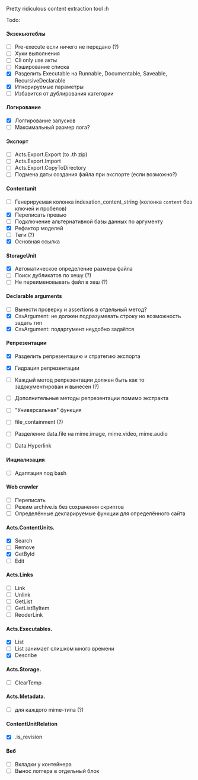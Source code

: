 Pretty ridiculous content extraction tool :h

Todo:

#### Экзекьютеблы

- [ ] Pre-execute если ничего не передано (?)
- [ ] Хуки выполнения
- [ ] Cli only use акты
- [ ] Кэширование списка
- [x] Разделить Executable на Runnable, Documentable, Saveable, RecursiveDeclarable
- [x] Игнорируемые параметры
- [ ] Избавится от дублирования категории

#### Логирование

- [x] Логгирование запусков
- [ ] Максимальный размер лога?

#### Экспорт

- [ ] Acts.Export.Export (to .th zip)
- [ ] Acts.Export.Import
- [ ] Acts.Export.CopyToDirectory
- [ ] Подмена даты создания файла при экспорте (если возможно?)

#### Contentunit

- [ ] Генерируемая колонка indexation_content_string (колонка `content` без ключей и пробелов)
- [x] Переписать превью
- [ ] Подключение альтернативной базы данных по аргументу
- [x] Рефактор моделей
- [ ] Теги (?)
- [x] Основная ссылка

#### StorageUnit

- [x] Автоматическое определение размера файла
- [ ] Поиск дубликатов по хешу (?)
- [ ] Не переименовывать файл в хеш (?)

#### Declarable arguments

- [ ] Вынести проверку и assertions в отдельный метод?
- [x] CsvArgument: не должен подразумевать строку но возможность задать тип
- [x] CsvArgument: подаргумент неудобно задаётся

#### Репрезентации

- [x] Разделить репрезентацию и стратегию экспорта
- [x] Гидрация репрезентации
- [ ] Каждый метод репрезентации должен быть как то задокументирован и вынесен (?)
- [ ] Дополнительные методы репрезентации помимо экстракта
- [ ] "Универсальная" функция
- [ ] file_containment (?)
- [ ] Разделение data.file на mime.image, mime.video, mime.audio

- [ ] Data.Hyperlink

#### Инциализация

- [ ] Адаптация под bash

#### Web crawler

- [ ] Переписать
- [ ] Режим archive.is без сохранения скриптов
- [ ] Определённые декларируемые функции для определённого сайта

#### Acts.ContentUnits.

- [x] Search
- [ ] Remove
- [x] GetById
- [ ] Edit

#### Acts.Links

- [ ] Link
- [ ] Unlink
- [ ] GetList
- [ ] GetListByItem
- [ ] ReoderLink

#### Acts.Executables.

- [x] List
- [ ] List занимает слишком много времени
- [x] Describe

#### Acts.Storage.

- [ ] ClearTemp

#### Acts.Metadata.

- [ ] для каждого mime-типа (?)

#### ContentUnitRelation

- [x] .is_revision

#### Веб

- [ ] Вкладки у контейнера
- [ ] Вынос логгера в отдельный блок
